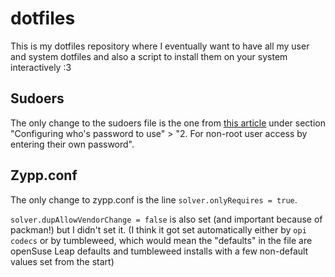 # dotfiles

This is my dotfiles repository where I eventually want to have all my user and system dotfiles and also a script to install them on your system interactively :3

## Sudoers
The only change to the sudoers file is the one from [this article](https://www.suse.com/support/kb/doc/?id=000016906) under section "Configuring who's password to use" > "2. For non-root user access by entering their own password".

## Zypp.conf
The only change to zypp.conf is the line `solver.onlyRequires = true`. 

`solver.dupAllowVendorChange = false` is also set (and important because of packman!) but I didn't set it. (I think it got set automatically either by `opi codecs` or by tumbleweed, which would mean the "defaults" in the file are openSuse Leap defaults and tumbleweed installs with a few non-default values set from the start)
